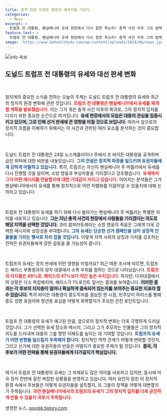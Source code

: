 ```yaml
---
title: 총격 현장 트럼프 영웅과 애국자들 기린다
categories:
  - News
excerpt: >
  트럼프 전 대통령, 펜실베니아 유세 현장에서 다시 힘찬 목소리! 총격 사건 이후 그의 컴백은 어떤 의미일까? 바이든의 사퇴와 해리스 지지 선언 뒤, 정치 판세에 변화가 감지되는 지금, 누가 유권자의 마음을 사로잡을까? 클릭해 숨겨진 이야기를 확인하세요!
feature_text: >
  트럼프 전 대통령, 펜실베니아 유세 현장에서 다시 힘찬 목소리! 총격 사건 이후 그의 컴백은 어떤 의미일까? 바이든의 사퇴와 해리스 지지 선언 뒤, 정치 판세에 변화가 감지되는 지금, 누가 유권자의 마음을 사로잡을까? 클릭해 숨겨진 이야기를 확인하세요!
image: 'https://www.behealthy4u.com/wp-content/uploads/2024/06/news.jpg'
---
```


<p><img src="https://www.behealthy4u.com/wp-content/uploads/2024/06/news.jpg" alt="info 속보" /></p>

<h2 data-ke-size="size26">도널드 트럼프 전 대통령의 유세와 대선 판세 변화</h2>

<p data-ke-size="size16">&nbsp;</p>

<p>정치계의 중요한 소식을 전하는 오늘의 주제는 도널드 트럼프 전 대통령의 유세와 최근의 정치적 환경 변화에 관한 것입니다. <b><span style="color: #ee2323;">트럼프 전 대통령은 펜실베니아에서 유세를 재개할 계획을 발표했습니다.</span></b> 이는 그가 겪은 총격 사건 이후의 복귀로, 그의 정치적 입지를 다지기 위한 중요한 순간으로 여겨집니다. <b><span style="background-color: #21538527;">유세 현장에서의 모습은 대중의 관심을 집중시키고 있으며, 그로 인해 선거 판세에 큰 영향을 미칠 것으로 보입니다.</span></b> 따라서 앞으로의 정치적 흐름을 이해하기 위해서는 이 사건과 관련된 여러 요소를 분석하는 것이 중요합니다. </p>

<p data-ke-size="size16">&nbsp;</p>

<p>도널드 트럼프 전 대통령은 24일 노스캐롤라이나 주에서 조 바이든 대통령을 공격하며 급진 좌파에 대한 비판을 내놓았습니다. <b><span style="color: #1a5490;">그의 연설은 정치적 파장을 일으키며 유권자들에게 강하게 어필하고 있습니다.</span></b> 특히, 트럼프는 자신이 펜실베니아 주 버틀러에서 유세를 다시 진행할 것을 알리며, 소방 영웅과 부상자들을 기리겠다고 강조했습니다. <b><span style="color: #ee2323;">유세에서 그가 어떤 메시지를 전달할지에 대한 기대감이 커지고 있습니다.</span></b> 이어지는 분석들은 그가 펜실베니아에서의 유세를 통해 정치적으로 어떤 차별화를 이끌어낼 수 있을지에 대해 논의하고 있습니다.</p>

<p data-ke-size="size16">&nbsp;</p>

<p>트럼프 전 대통령이 유세를 하기 위해 다시 돌아가는 펜실베니아 주 버틀러는 특별한 의미를 내포하고 있습니다. <b><span style="background-color: #21538527;">그는 지난 총격 사건의 현장에서 사람들을 기리겠다는 의도로 해당 지역을 선택한 것입니다.</span></b> 코리 콤퍼라토레라는 소방 영웅의 죽음은 그에게 더욱 강력한 메시지와 상징성을 부여합니다. <b><span style="color: #1a5490;">그의 유세는 단순한 선거 캠페인을 넘어 상징적 인물들을 기리는 행사로 자리 잡을 것입니다.</span></b> 이렇게 지역 사회의 상징과 가치를 강조하는 전략은 유권자들에게 강한 감동을 줄 가능성이 큽니다.</p>

<p data-ke-size="size16">&nbsp;</p>

<p>트럼프의 유세는 정치 판세에 어떤 영향을 미칠까요? 최근 여론 조사에 따르면, 트럼프는 해리스 부통령과의 양자 대결에서 소폭 우위를 점하는 것으로 나타났습니다. <b><span style="color: #ee2323;">트럼프의 지지율은 49%로, 해리스의 47%보다 약간 높은 수치입니다.</span></b> 하지만, 다자대결에서의 상황은 다소 복잡해지며, 해리스가 1%포인트 앞서는 결과를 보여줍니다. <b><span style="background-color: #21538527;">이러한 결과는 각 후보의 지지층이 얼마나 확실하게 결속되어 있는지를 보여주는 중요한 지표라 할 수 있습니다.</span></b> 특히 바이든 대통령이 중도하차를 결심한 현 시점, 민주당이 하리스를 통해 중도 성향 유권자와 청년층 표심을 어떻게 회복할지가 주요한 관전 포인트입니다.</p>

<p data-ke-size="size16">&nbsp;</p>

<p>트럼프 전 대통령의 유세가 예고된 만큼, 앞으로의 정치적 변화는 더욱 극명하게 드러날 것입니다. 그가 선택한 유세 장소와 메시지, 그리고 그가 추모하는 인물들은 그의 정치적 의도를 드러내며 대중의 그를 향한 이해도를 높이는 데 기여할 것입니다. <b><span style="color: #1a5490;">트럼프의 유세가 어떤 반향을 일으킬지 주목해야 합니다.</span></b> 정치적인 역학 관계가 어떻게 변화할 것인지, 그리고 선거에 대한 유권자들의 반응은 어떨지가 중요한 주제가 될 것입니다. <b><span style="background-color: #21538527;">결국, 각 후보가 어떤 전략을 통해 유권자들에게 다가갈지가 핵심입니다.</span></b></p>

<p data-ke-size="size16">&nbsp;</p>

<p>여기서 트럼프 전 대통령의 유세는 그 자체로도 많은 의미를 내포하고 있지만, 동시에 미국 정치 전반에 걸친 복잡한 상황들을 반영하고 있습니다. 여러 요인이 얽힌 이 정치적 환경 속에서 후보들은 어떻게 유권자들을 설득할지, 또 그들이 정책을 어떻게 대변할지가 주목됩니다. <b><span style="color: #ee2323;">과연 펜실베니아에서의 트럼프의 유세가 그의 정치적 입지를 더욱 굳건하게 만들 수 있을지 귀추가 주목됩니다.</span></b></p>
생생한 뉴스, <a href="https://qoogle.tistory.com" rel="dofollow">qoogle.tistory.com</a>


